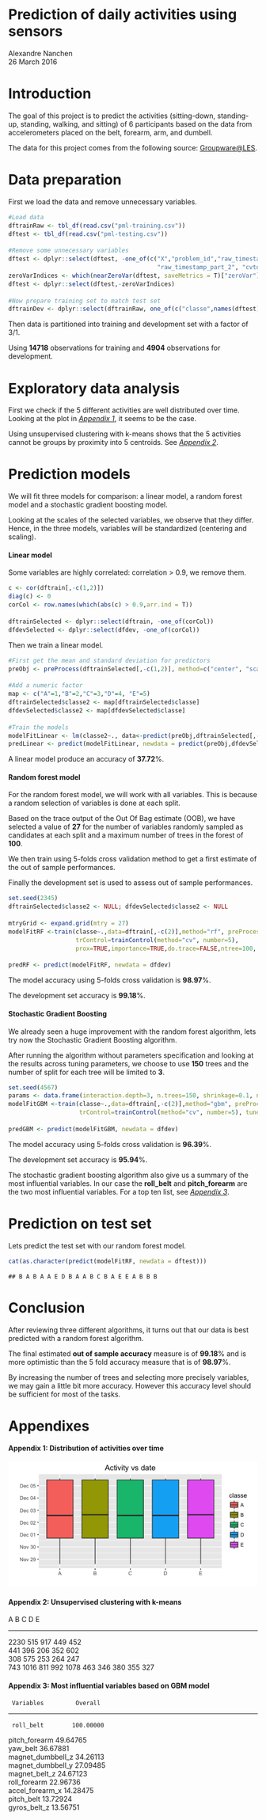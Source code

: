 # Prediction of daily activities using sensors
Alexandre Nanchen  
26 March 2016  



# Introduction
The goal of this project is to predict the activities (sitting-down, standing-up, standing, walking, and sitting) of 6 participants based on 
the data from accelerometers placed on the belt, forearm, arm, and dumbell.

The data for this project comes from the following source: [Groupware@LES](http://groupware.les.inf.puc-rio.br/har).

# Data preparation
First we load the data and remove unnecessary variables.



```r
#Load data
dftrainRaw <- tbl_df(read.csv("pml-training.csv"))
dftest <- tbl_df(read.csv("pml-testing.csv"))

#Remove some unnecessary variables
dftest <- dplyr::select(dftest, -one_of(c("X","problem_id","raw_timestamp_part_1", "num_window",
                                          "raw_timestamp_part_2", "cvtd_timestamp")))
zeroVarIndices <- which(nearZeroVar(dftest, saveMetrics = T)["zeroVar"]==TRUE)
dftest <- dplyr::select(dftest,-zeroVarIndices)

#Now prepare training set to match test set
dftrainDev <- dplyr::select(dftrainRaw, one_of(c("classe",names(dftest))))
```

Then data is partitioned into training and development set with a factor of 3/1.  


Using **14718** observations for training and **4904** observations for development.

# Exploratory data analysis
First we check if the 5 different activities are well distributed over time. Looking at the plot in *<a href="#Appendix1">Appendix 1</a>*,
it seems to be the case.

Using unsupervised clustering with k-means shows that the 5 activities cannot be groups by proximity into 5 centroids. See *<a href="#Appendix2">Appendix 2</a>*.


# Prediction models
We will fit three models for comparison: a linear model, a random forest model and a stochastic gradient boosting model.

Looking at the scales of the selected variables, we observe that they differ. Hence, in the three models, variables will be
standardized (centering and scaling).



#### Linear model
Some variables are highly correlated: correlation > 0.9, we remove them.

```r
c <- cor(dftrain[,-c(1,2)])
diag(c) <- 0
corCol <- row.names(which(abs(c) > 0.9,arr.ind = T))

dftrainSelected <- dplyr::select(dftrain, -one_of(corCol))
dfdevSelected <- dplyr::select(dfdev, -one_of(corCol))
```

Then we train a linear model.

```r
#First get the mean and standard deviation for predictors
preObj <- preProcess(dftrainSelected[,-c(1,2)], method=c("center", "scale"))

#Add a numeric factor
map <- c("A"=1,"B"=2,"C"=3,"D"=4, "E"=5)
dftrainSelected$classe2 <- map[dftrainSelected$classe]
dfdevSelected$classe2 <- map[dfdevSelected$classe]

#Train the models
modelFitLinear <- lm(classe2~., data<-predict(preObj,dftrainSelected[,-c(1,2)]))
predLinear <- predict(modelFitLinear, newdata = predict(preObj,dfdevSelected[,-c(1,2)]))
```
A linear model produce an accuracy of **37.72**%.

#### Random forest model
For the random forest model, we will work with all variables. This is because a random selection of variables is done at each split.

Based on the trace output of the Out Of Bag estimate (OOB), we have selected a value of **27** for the number of variables randomly sampled as candidates at each split and a maximum number of trees in the forest of **100**. 

We then train using 5-folds cross validation method to get a first estimate of the out of sample performances.

Finally the development set is used to assess out of sample performances.


```r
set.seed(2345)
dftrainSelected$classe2 <- NULL; dfdevSelected$classe2 <- NULL

mtryGrid <- expand.grid(mtry = 27)
modelFitRF <-train(classe~.,data=dftrain[,-c(2)],method="rf", preProcess=c("center","scale"), 
                   trControl=trainControl(method="cv", number=5),
                   prox=TRUE,importance=TRUE,do.trace=FALSE,ntree=100, tuneGrid=mtryGrid)

predRF <- predict(modelFitRF, newdata = dfdev)
```
The model accuracy using 5-folds cross validation is **98.97**%.

The development set accuracy is **99.18**%.

#### Stochastic Gradient Boosting
We already seen a huge improvement with the random forest algorithm, lets try now the Stochastic Gradient Boosting algorithm.

After running the algorithm without parameters specification and looking at the results across tuning parameters, we choose to use **150** trees
and the number of split for each tree will be limited to **3**.


```r
set.seed(4567)
params <- data.frame(interaction.depth=3, n.trees=150, shrinkage=0.1, n.minobsinnode=10)
modelFitGBM <-train(classe~.,data=dftrain[,-c(2)],method="gbm", preProcess=c("center","scale"), 
                    trControl=trainControl(method="cv", number=5), tuneGrid=params)

predGBM <- predict(modelFitGBM, newdata = dfdev)
```
The model accuracy using 5-folds cross validation is **96.39**%.

The development set accuracy is **95.94**%.

The stochastic gradient boosting algorithm also give us a summary of the most influential variables. In our case the **roll_belt** and **pitch_forearm** are the two most influential variables. For a top ten list, see *<a href="#Appendix3">Appendix 3</a>*.

# Prediction on test set
Lets predict the test set with our random forest model.

```r
cat(as.character(predict(modelFitRF, newdata = dftest)))
```

```
## B A B A A E D B A A B C B A E E A B B B
```

# Conclusion
After reviewing three different algorithms, it turns out that our data is best predicted with a random forest algorithm.

The final estimated **out of sample accuracy** measure is of **99.18**% and is more optimistic than the 5 fold accuracy measure that is of **98.97**%.

By increasing the number of trees and selecting more precisely variables, we may gain a little bit more accuracy.
However this accuracy level should be sufficient for most of the tasks.

# Appendixes
#### Appendix 1: Distribution of activities over time
<a name="Appendix1"></a>![](course8project_files/figure-html/Appendix1-1.png)<!-- -->

#### Appendix 2: Unsupervised clustering with k-means
<a name="Appendix2"></a>

  A       B       C      D      E   
------  ------  -----  -----  ------
 2230    515     917    449    452  
 441     396     206    352    602  
 308     575     253    264    247  
 743     1016    811    992    1078 
 463     346     380    355    327  

#### Appendix 3: Most influential variables based on GBM model
<a name="Appendix3"></a>

     Variables         Overall  
-------------------  -----------
     roll_belt        100.00000 
   pitch_forearm      49.64765  
     yaw_belt         36.67881  
 magnet_dumbbell_z    34.26113  
 magnet_dumbbell_y    27.09485  
   magnet_belt_z      24.67123  
   roll_forearm       22.96736  
  accel_forearm_x     14.28475  
    pitch_belt        13.72924  
   gyros_belt_z       13.56751  
